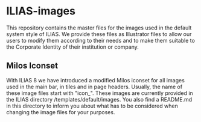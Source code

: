 # ILIAS-images

This repository contains the master files for the images used in the default system style of ILIAS. We provide these files as Illustrator files to allow our users to modify them according to their needs and to make them suitable to the Corporate Identity of their institution or company.

## Milos Iconset

With ILIAS 8 we have introduced a modified Milos iconset for all images used in the main bar, in tiles and in page headers. Usually, the name of these image files start with "icon_". These images are currently provided in the ILIAS directory /templates/default/images. You also find a README.md in this directory to inform you about what has to be considered when changing the image files for your purposes.
